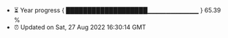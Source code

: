 - ⏳ Year progress { ███████████████████▁▁▁▁▁▁▁▁▁▁▁ } 65.39 %
- ⏰ Updated on Sat, 27 Aug 2022 16:30:14 GMT

